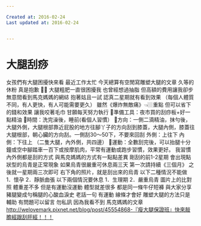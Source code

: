 ```yaml
---

Created at: 2016-02-24
Last updated at: 2016-02-24


---
```


# 大腿刮痧


女孩們有大腿困擾快來看
最近工作太忙
今天總算有空閒寫雕塑大腿的文章
久等的休粉
真是抱歉 🙏🏼
大腿粗肥一直很困擾我
也曾經想過抽脂
但高額的費用讓我卻步
無意間看到馬克媽媽的網綕
抱著姑且一試
認真二星期就有看到效果
（每個人體質不同，有人更快，有人可能需要更久）
雖然《爆炸無敵痛》👈🏼重點
但可以省下的錢和效果
讓我咬著毛巾
甘願每天努力執行
🎀準備工具：夜市買的刮痧板+好一點精油
🎀時間：洗完澡後，睡前(看個人習慣）
🎀方向：一側二滴精油，抹勻後，大腿外側，大腿根部靠近屁股的地方往腳丫子的方向刮到膝蓋，大腿內側，膝蓋往大腿根部，朝心臟的方向刮。一側刮30～50下，不要來回刮
外側：上往下
內側：下往上
（二隻大腿，內外側，共四邊）
🎀運動：全數刮完後，可以抬腿十分鐘或空中腳踏車一百下或按摩肌肉，平常有運動或跑步習慣，效果更好。
我習慣內外側都是刮的方式
與馬克媽媽的方式有一點點差異
剛刮的前1-2星期
會出現點狀型的烏青是正常現象
如果烏青很嚴重可休息兩三天
第一次請持續《三個月》
之後就一星期兩三次即可
右下角的照片，就是刮出來的烏青
以下二種情況不能做
1．懷孕
2．靜脈曲張
以下兩個情況要休息
1．生理期
2．嚴重烏青
圖片上的比對照
體重差不多
但是有運動沒運動
體型就差很多
都是同一條牛仔短褲
與大家分享豬腿變成勻稱腿的心酸血淚史
老話一句
有運動
線條才會好
雕塑大腿的方法只是輔助
有問題可以留言
勿私訊
因為我看不到
馬克媽媽的文章
http://welovemark.pixnet.net/blog/post/45554868-『瘦大腿保證班』快來敲膽經跟刮肝經！！！

